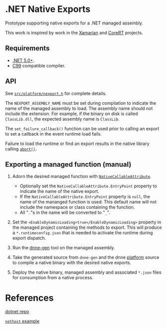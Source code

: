 # .NET Native Exports

Prototype supporting native exports for a .NET managed assembly.

This work is inspired by work in the [Xamarian][xamarin_embed_link] and [CoreRT][corert_feature_link] projects.

## Requirements

* [.NET 5.0+](https://dotnet.microsoft.com/).
* [C99](https://en.cppreference.com/w/c/language/history) compatible compiler.

## API

See [`src/platform/nexport.h`](./src/platform/nexport.h) for complete details.

The `NEXPORT_ASSEMBLY_NAME` must be set during compilation to indicate the name of the managed assembly to load. The assembly name should not include the extension. For example, if the binary on disk is called `ClassLib.dll`, the expected assembly name is `ClassLib`.

The `set_failure_callback()` function can be used prior to calling an export to set a callback in the event runtime load fails.

Failure to load the runtime or find an export results in the native library calling [`abort()`](https://en.cppreference.com/w/c/program/abort).

## Exporting a managed function (manual)

1) Adorn the desired managed function with [`NativeCallableAttribute`](https://github.com/dotnet/runtime/issues/32462).
    - Optionally set the `NativeCallableAttribute.EntryPoint` property to indicate the name of the native export.
    - If the `NativeCallableAttribute.EntryPoint` property is `null`, the name of the mananged function is used. This default name will not include the namespace or class containing the function.
    - All "`.`"s in the name will be converted to "`_`".

1) Set the `<EnableDynamicLoading>true</EnableDynamicLoading>` property in the managed project containing the methods to export. This will produce a `*.runtimeconfig.json` that is needed to activate the runtime during export dispatch.

1) Run the [dnne-gen](./src/dnne-gen) tool on the managed assembly.

1) Take the generated source from `dnne-gen` and the dnne [platform](./src/platform) source to compile a native binary with the desired native exports.

1) Deploy the native binary, managed assembly and associated `*.json` files for consumption from a native process.

# References

[dotnet repo](https://github.com/dotnet/runtime)

[`nethost` example](https://github.com/dotnet/samples/tree/master/core/hosting/HostWithHostFxr)

<!-- Links -->
[xamarin_embed_link]: https://docs.microsoft.com/xamarin/tools/dotnet-embedding/release-notes/preview/0.4
[corert_feature_link]: https://github.com/dotnet/corert/tree/master/samples/NativeLibrary